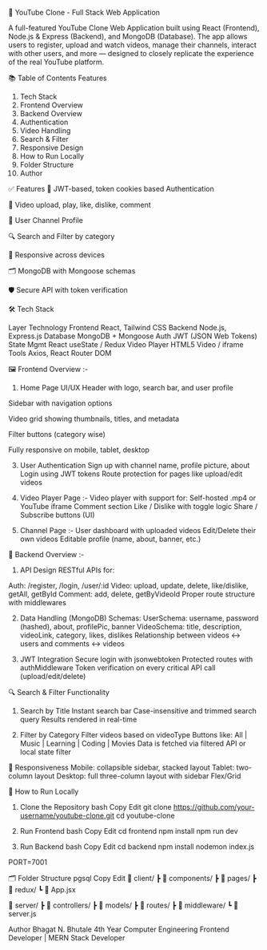 🎥 YouTube Clone - Full Stack Web Application

A full-featured YouTube Clone Web Application built using React (Frontend), Node.js & Express (Backend), and MongoDB (Database). The app allows users to register, upload and watch videos, manage their channels, interact with other users, and more — designed to closely replicate the experience of the real YouTube platform.

📚 Table of Contents
Features

1. Tech Stack
2. Frontend Overview
3. Backend Overview
4. Authentication
5. Video Handling
6. Search & Filter
7. Responsive Design
8. How to Run Locally
9. Folder Structure
10. Author

✅ Features
🔐 JWT-based, token cookies based  Authentication

🎥 Video upload, play, like, dislike, comment

👤 User Channel Profile

🔍 Search and Filter by category

📱 Responsive across devices

🗂️ MongoDB with Mongoose schemas

🛡️ Secure API with token verification


🛠️ Tech Stack

Layer	       Technology
Frontend	   React, Tailwind CSS
Backend	       Node.js, Express.js
Database	   MongoDB + Mongoose
Auth	       JWT (JSON Web Tokens)
State Mgmt     React useState / Redux
Video Player   HTML5 Video / iframe
Tools	       Axios, React Router DOM

🖼️ Frontend Overview :-

1. Home Page UI/UX 
Header with logo, search bar, and user profile

Sidebar with navigation options

Video grid showing thumbnails, titles, and metadata

Filter buttons (category wise)

Fully responsive on mobile, tablet, desktop


3. User Authentication
Sign up with channel name, profile picture, about
Login using JWT tokens
Route protection for pages like upload/edit videos


4. Video Player Page :-
Video player with support for:
Self-hosted .mp4 or YouTube iframe
Comment section
Like / Dislike with toggle logic
Share / Subscribe buttons (UI)


5. Channel Page :-
User dashboard with uploaded videos
Edit/Delete their own videos
Editable profile (name, about, banner, etc.)


🔧 Backend Overview :-

1. API Design 
RESTful APIs for:

Auth: /register, /login, /user/:id
Video: upload, update, delete, like/dislike, getAll, getById
Comment: add, delete, getByVideoId
Proper route structure with middlewares


2. Data Handling (MongoDB)
Schemas:
UserSchema: username, password (hashed), about, profilePic, banner
VideoSchema: title, description, videoLink, category, likes, dislikes
Relationship between videos ↔ users and comments ↔ videos


3. JWT Integration 
Secure login with jsonwebtoken
Protected routes with authMiddleware
Token verification on every critical API call (upload/edit/delete)


🔍 Search & Filter Functionality

1. Search by Title 
Instant search bar
Case-insensitive and trimmed search query
Results rendered in real-time

2. Filter by Category 
Filter videos based on videoType
Buttons like: All | Music | Learning | Coding | Movies
Data is fetched via filtered API or local state filter

📱 Responsiveness 
Mobile: collapsible sidebar, stacked layout
Tablet: two-column layout
Desktop: full three-column layout with sidebar
Flex/Grid



🧪 How to Run Locally

1. Clone the Repository
bash
Copy
Edit
git clone https://github.com/your-username/youtube-clone.git
cd youtube-clone

2. Run Frontend
bash
Copy
Edit
cd frontend
npm install
npm run dev

3. Run Backend
bash
Copy
Edit
cd backend
npm install
nodemon index.js

PORT=7001

🗂️ Folder Structure
pgsql
Copy
Edit
📁 client/
 ┣ 📁 components/
 ┣ 📁 pages/
 ┣ 📁 redux/
 ┗ 📄 App.jsx

📁 server/
 ┣ 📁 controllers/
 ┣ 📁 models/
 ┣ 📁 routes/
 ┣ 📁 middleware/
 ┗ 📄 server.js



Author
Bhagat N. Bhutale
4th Year Computer Engineering
Frontend Developer | MERN Stack Developer
